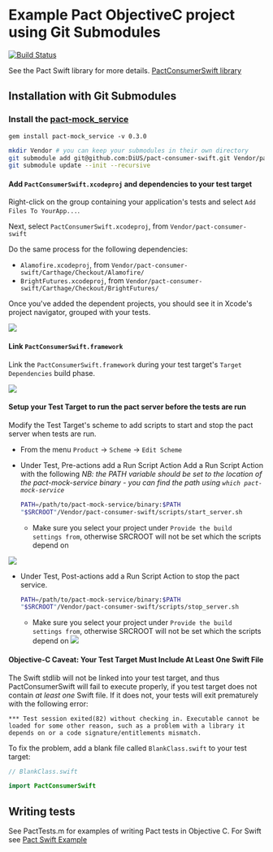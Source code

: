 # Example Pact ObjectiveC project using Git Submodules
[![Build Status](https://travis-ci.org/andrewspinks/PactObjectiveCExample.svg?branch=master)](https://travis-ci.org/andrewspinks/PactObjectiveCExample)

See the Pact Swift library for more details. [PactConsumerSwift library][pact-consumer-swift]

## Installation with Git Submodules

### Install the [pact-mock_service](https://github.com/bethesque/pact-mock_service)
  `gem install pact-mock_service -v 0.3.0`

```sh
mkdir Vendor # you can keep your submodules in their own directory
git submodule add git@github.com:DiUS/pact-consumer-swift.git Vendor/pact-consumer-swift
git submodule update --init --recursive
```

#### Add `PactConsumerSwift.xcodeproj` and dependencies to your test target

Right-click on the group containing your application's tests and
select `Add Files To YourApp...`.

Next, select `PactConsumerSwift.xcodeproj`, from `Vendor/pact-consumer-swift`

Do the same process for the following dependencies:
* `Alamofire.xcodeproj`, from `Vendor/pact-consumer-swift/Carthage/Checkout/Alamofire/`
* `BrightFutures.xcodeproj`, from `Vendor/pact-consumer-swift/Carthage/Checkout/BrightFutures/`

Once you've added the dependent projects, you should see it in Xcode's project navigator, grouped with your tests.

![](http://i.imgur.com/H0gyuXx.png)

#### Link `PactConsumerSwift.framework`

 Link the `PactConsumerSwift.framework` during your test target's
`Target Dependencies` build phase.

![](http://i.imgur.com/IP0E9Tf.png)

#### Setup your Test Target to run the pact server before the tests are run
  Modify the Test Target's scheme to add scripts to start and stop the pact server when tests are run.
  * From the menu `Product` -> `Scheme` -> `Edit Scheme`
  * Under Test, Pre-actions add a Run Script Action
    Add a Run Script Action with the following
    _NB: the PATH variable should be set to the location of the pact-mock-service binary - you can find the path using `which pact-mock-service`_

    ```bash
    PATH=/path/to/pact-mock-service/binary:$PATH
    "$SRCROOT"/Vendor/pact-consumer-swift/scripts/start_server.sh
    ```
    - Make sure you select your project under `Provide the build settings from`, otherwise SRCROOT will not be set which the scripts depend on

  ![](http://i.imgur.com/o4tXzGK.png)
  * Under Test, Post-actions add a Run Script Action to stop the pact service.

    ```bash
    PATH=/path/to/pact-mock-service/binary:$PATH
    "$SRCROOT"/Vendor/pact-consumer-swift/scripts/stop_server.sh
    ```
    - Make sure you select your project under `Provide the build settings from`, otherwise SRCROOT will not be set which the scripts depend on
  ![](http://i.imgur.com/QjsEeF9.png)

#### Objective-C Caveat: Your Test Target Must Include At Least One Swift File

The Swift stdlib will not be linked into your test target, and thus
PactConsumerSwift will fail to execute properly, if you test target does not contain
*at least one* Swift file. If it does not, your tests will exit
prematurely with the following error:

```
*** Test session exited(82) without checking in. Executable cannot be
loaded for some other reason, such as a problem with a library it
depends on or a code signature/entitlements mismatch.
```

To fix the problem, add a blank file called `BlankClass.swift` to your test target:

```swift
// BlankClass.swift

import PactConsumerSwift
```

## Writing tests
See PactTests.m for examples of writing Pact tests in Objective C. For Swift see [Pact Swift Example](https://github.com/andrewspinks/PactSwiftExample)

[pact-consumer-swift]: https://github.com/DiUS/pact-consumer-swift
